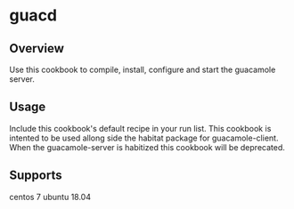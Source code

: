 # guacd

## Overview
Use this cookbook to compile, install, configure and start the guacamole server.

## Usage
Include this cookbook's default recipe in your run list.
This cookbook is intented to be used allong side the habitat package for
guacamole-client. When the guacamole-server is habitized this cookbook
will be deprecated.

## Supports
centos 7
ubuntu 18.04
